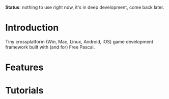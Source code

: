 **Status**: nothing to use right now, it's in deep development, come back later.

Introduction
========

Tiny crossplatform (Win, Mac, Linux, Android, iOS) game development framework built with (and for) Free Pascal.

Features
========

Tutorials
========
